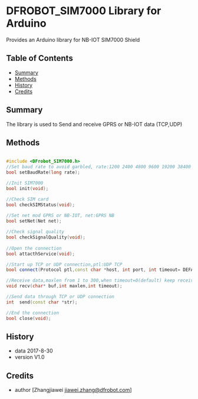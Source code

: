 # DFROBOT_SIM7000 Library for Arduino
Provides an Arduino library for NB-IOT SIM7000 Shield
## Table of Contents

* [Summary](#summary)
* [Methods](#methods)
* [History](#history)
* [Credits](#credits)
<snippet>
<content>

## Summary
The library is used to Send and receive GPRS or NB-IOT data (TCP,UDP)

## Methods

```C++

#include <DFrobot_SIM7000.h>
//Set baud rate to avoid garbled, rate:1200 2400 4800 9600 19200 38400
bool setBaudRate(long rate);

//Init SIM7000
bool init(void);

//Check SIM card
bool checkSIMStatus(void);
    
//Set net mod GPRS or NB-IOT, net:GPRS NB
bool setNet(Net net);

//Check signal quality
bool checkSignalQuality(void);
   
//Open the connection
bool attacthService(void);

//Start up TCP or UDP connection,ptl:UDP TCP
bool connect(Protocol ptl,const char *host, int port, int timeout= DEFAULT_TIMEOUT, int chartimeout = DEFAULT_INTERCHAR_TIMEOUT);

//Receive data,maxlen from 1 to 300,when timeout=0(default) keep receiving state
void recv(char* buf,int maxlen,int timeout);

//Send data through TCP or UDP connection
int  send(const char *str);

//End the connection
bool close(void);

```

## History

- data 2017-8-30
- version V1.0

## Credits

- author [Zhangjiawei  <jiawei.zhang@dfrobot.com>]
